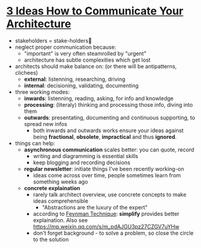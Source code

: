 # [3 Ideas How to Communicate Your Architecture](http://beza1e1.tuxen.de/communicate_architecture.html)

- stakeholders = stake-holders🌝
- neglect proper communication because:
    - "important" is very often steamrolled by "urgent"
    - architecture has subtle complexities which get lost
- architects should make balance on: (or there will be antipatterns, clichees)
    - **external**: listenning, researching, driving
    - **internal**: decisioning, validating, documenting
- three working modes:
    - **inwards**: listenning, reading, asking, for info and knowledge
    - **processing**: (literaly) thinking and processing those info, diving into them
    - **outwards**: presentating, documenting and continuous supporting, to spread new infos
        - both inwards and outwards works ensure your ideas against being **fractional**, **obsolete**, **impractical** and thus **ignored**.
- things can help:
    - **asynchronous communication** scales better: you can quote, record
        - writing and diagramming is essential skills
        - keep blogging and recording decisions
    - **regular newsletter**: initiate things I've been recently working-on
        - ideas come across over time, people sometimes learn from something weeks ago
    - **concrete explaination**
        - rarely talk architect overview, use concrete concepts to make ideas comprehensible
            - "Abstractions are the luxury of the expert"
        - according to [Feynman Technique](https://fs.blog/2021/02/feynman-learning-technique/): **simplify** provides better explaination. Also see <https://mp.weixin.qq.com/s/m_pdAJGU3pz27CZGV7uYHw>
        - don't forget background - to solve a problem, so close the circle to the solution
